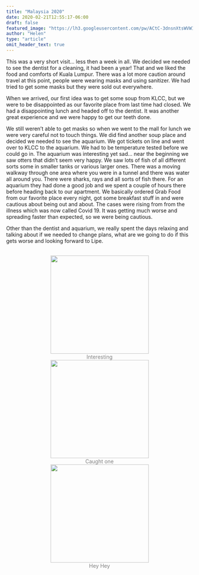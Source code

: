 ```yaml
---
title: "Malaysia 2020"
date: 2020-02-21T12:55:17-06:00
draft: false
featured_image: "https://lh3.googleusercontent.com/pw/ACtC-3dnsnXtsWVWIkzXyHCcPesgXfcUlt_tOYJYkuCHH_fpajMe8OpxjZ1Z22nDcq-WrbnHxoPyEsbkocV13_N2V6-7_28U9JLRXf_55TAG_bCsu5PFqNQqYyKiLXQYGQrXm9Jd5-7-I5YTDSqWiEfeM6w8sA=w1300-h975-no"
author: "Helen"
type: "article"
omit_header_text: true
---
```



This was a very short visit… less then a week in all. We decided we needed to see the dentist for a cleaning, it had been a year! That and we liked the food and comforts of Kuala Lumpur. There was a lot more caution around travel at this point, people were wearing masks and using sanitizer. We had tried to get some masks but they were sold out everywhere. 

When we arrived, our first idea was to get some soup from KLCC, but we were to be disappointed as our favorite place from last time had closed. We had a disappointing lunch and headed off to the dentist. It was another great experience and we were happy to get our teeth done. 

We still weren’t able to get masks so when we went to the mall for lunch we were very careful not to touch things. We did find another soup place and decided we needed to see the aquarium. We got tickets on line and went over to KLCC to the aquarium. We had to be temperature tested before we could go in. The aquarium was interesting yet sad… near the beginning we saw otters that didn’t seem very happy. We saw lots of fish of all different sorts some in smaller tanks or various larger ones. There was a moving walkway through one area where you were in a tunnel and there was water all around you. There were sharks, rays and all sorts of fish there. For an aquarium they had done a good job and we spent a couple of hours there before heading back to our apartment. We basically ordered Grab Food from our favorite place every night, got some breakfast stuff in and were cautious about being out and about. The cases were rising from from the illness which was now called Covid 19. It was getting much worse and spreading faster than expected, so we were being cautious. 

Other than the dentist and aquarium, we really spent the days relaxing and talking about if we needed to change plans, what are we going to do if this gets worse and looking forward to Lipe.

</br>
<div style="text-align: center">
  <a style="display:inline-block;text-decoration:none;color: grey;" href="https://photos.google.com/share/AF1QipMDI8eCnFJD2AFhI1i7CC90tYOHxY679CDMd02u8ZzxQ8_7KRsn27ypydkYY5Y4iw/photo/AF1QipO0T-CeKSZEjAknGIy-oj3Qn7itKPxKLxBRoHWG?key=UVhIS0ZmV1FCcVpVT3RCOXdsTVF5Z2RXcVFMSjRn" target="_blank"><img loading="lazy" src="https://lh3.googleusercontent.com/pw/ACtC-3fEWA6a1ijLWkQ0sfmUff1HnAOjXvhpSCI35S50UGwrl9E0Zo0fWCB_2Ufz_Uv2YGP1R-Qg2q6pZHSXbvAOwPbkJwyVcN-yuyRa_ZsKL87yYl-ua4qapbD3FkCciwa7LbxxaDJNzjCgQ7YUNYtWfB9bKQ=w265-no" width="265" /><div>Interesting</div></a>
  <a style="display:inline-block;text-decoration:none;color: grey;" href="https://photos.google.com/share/AF1QipMDI8eCnFJD2AFhI1i7CC90tYOHxY679CDMd02u8ZzxQ8_7KRsn27ypydkYY5Y4iw/photo/AF1QipMtZUiS2E-3eCR5Mw0aeaP-Vy0kqFcTG0eF-pJj?key=UVhIS0ZmV1FCcVpVT3RCOXdsTVF5Z2RXcVFMSjRn" target="_blank"><img loading="lazy" src="https://lh3.googleusercontent.com/pw/ACtC-3d-Sqs2XKCzlipQyscp10-MBf3vJ_4eBpqSAEEDE-_u-cYhVKuDRXbm7uxvAm87YxgRxTnesrM64dT6KONX7M2j8FxfDZczWL6qOvcHwkqwCiqNim-vNLThdpF6JJZtHXBqWulpQ5VfUMAdjZV6LnAI4w=w265-no" width="265" /><div>Caught one</div></a>
  <a style="display:inline-block;text-decoration:none;color: grey;" href="https://photos.google.com/share/AF1QipMDI8eCnFJD2AFhI1i7CC90tYOHxY679CDMd02u8ZzxQ8_7KRsn27ypydkYY5Y4iw/photo/AF1QipOLXFGWatnA2s1abOtkz3fk4TKRLWXG2YPwg4RM?key=UVhIS0ZmV1FCcVpVT3RCOXdsTVF5Z2RXcVFMSjRn" target="_blank"><img loading="lazy" src="https://lh3.googleusercontent.com/pw/ACtC-3fXpkj74TvtsC5ZargwiGdMEBCTMC-mJi1ePSTVjjWzOZDK4tI7Eq0ur3Wo5hmBSFUYEYzXJBpm4pKvf9eMKT8_KQwAwVqXnvFRc72TYznlSyUkkytFDWXgmU1Gy1NMm8kgFEt0y3UASBN9L-eKEU36rg=w265-no" width="265" /><div>Hey Hey</div></a>
    </div>

